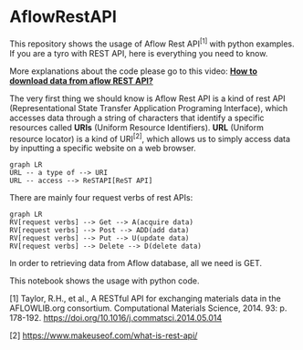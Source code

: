 # AflowRestAPI
This repository shows the usage of Aflow Rest API<sup>[1]</sup> with python examples. If you are a tyro with REST API, here is everything you need to know.

More explanations about the code please go to this video: <a >[**How to download data from aflow REST API?**](https://www.youtube.com/watch?v=eJ5tyqTvn4E)</a>

The very first thing we should know is Aflow Rest API is a kind of rest API (Representational State Transfer Application Programing Interface), which accesses data through a string of characters that identify a specific resources called **URIs** (Uniform Resource Identifiers). **URL** (Uniform resource locator) is a kind of URI<sup>[2]</sup>, which allows us to simply access data by inputting a specific website on a web browser.

```mermaid
graph LR
URL -- a type of --> URI
URL -- access --> ReSTAPI[ReST API]
```
There are mainly four request verbs of rest APIs:

```mermaid
graph LR
RV[request verbs] --> Get --> A(acquire data)
RV[request verbs] --> Post --> ADD(add data)
RV[request verbs] --> Put --> U(update data)
RV[request verbs] --> Delete --> D(delete data)
```
In order to retrieving data from Aflow database, all we need is GET. 

This notebook shows the usage with python code. 

[1] Taylor, R.H., et al., A RESTful API for exchanging materials data in the AFLOWLIB.org consortium. Computational Materials Science, 2014. 93: p. 178-192. https://doi.org/10.1016/j.commatsci.2014.05.014

[2] https://www.makeuseof.com/what-is-rest-api/
